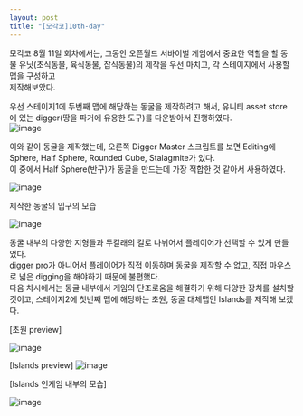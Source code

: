 ```yaml
---
layout: post
title: "[모각코]10th-day"
---
```


모각코 8월 11일 회차에서는, 그동안 오픈월드 서바이벌 게임에서 중요한 역할을 할 동물 유닛(초식동물, 육식동물, 잡식동물)의 제작을 우선 마치고, 각 스테이지에서 사용할 맵을 구성하고   
제작해보았다.

우선 스테이지1에 두번째 맵에 해당하는 동굴을 제작하려고 해서, 유니티 asset store에 있는 digger(땅을 파거에 유용한 도구)를 다운받아서 진행하였다.   
![image](https://user-images.githubusercontent.com/78609676/129333166-03338994-5dd4-4671-b84f-ad82a25de578.png)


이와 같이 동굴을 제작했는데, 오른쪽 Digger Master 스크립트를 보면 Editing에 Sphere, Half Sphere, Rounded Cube, Stalagmite가 있다.   
이 중에서 Half Sphere(반구)가 동굴을 만드는데 가장 적합한 것 같아서 사용하였다.

![image](https://user-images.githubusercontent.com/78609676/129334400-cfeb4061-a07c-489a-ab5e-83162c5773ba.png)
   
   제작한 동굴의 입구의 모습   
   
   ![image](https://user-images.githubusercontent.com/78609676/129334495-56ebfa16-8670-44bb-85b0-288cea403f10.png)
   
   동굴 내부의 다양한 지형들과 두갈래의 길로 나뉘어서 플레이어가 선택할 수 있게 만들었다.   
   digger pro가 아니어서 플레이어가 직접 이동하며 동굴을 제작할 수 없고, 직접 마우스로 넓은 digging을 해야하기 때문에 불편했다.   
   다음 차시에서는 동굴 내부에서 게임의 단조로움을 해결하기 위해 다양한 장치를 설치할 것이고, 스테이지2에 첫번째 맵에 해당하는 초원, 동굴 대체맵인 Islands를 제작해 보겠다.   
   
   [초원 preview]   
   
   ![image](https://user-images.githubusercontent.com/78609676/129335196-6c332882-08b8-417d-972f-cdbfe1dd350d.png)
   
   [Islands preview]
   ![image](https://user-images.githubusercontent.com/78609676/129335687-59f3b581-351c-4102-a902-7200e49022cc.png)
   
   [Islands 인게임 내부의 모습]
      
   ![image](https://user-images.githubusercontent.com/78609676/129336310-eb825ca8-ae75-49fb-8277-f95339a313d0.png)
